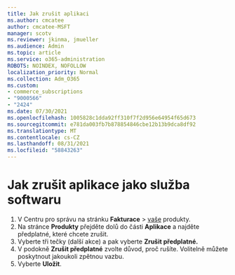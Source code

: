 ```yaml
---
title: Jak zrušit aplikaci
ms.author: cmcatee
author: cmcatee-MSFT
manager: scotv
ms.reviewer: jkinma, jmueller
ms.audience: Admin
ms.topic: article
ms.service: o365-administration
ROBOTS: NOINDEX, NOFOLLOW
localization_priority: Normal
ms.collection: Adm_O365
ms.custom:
- commerce_subscriptions
- "9000566"
- "2424"
ms.date: 07/30/2021
ms.openlocfilehash: 1005828c1dda92ff310f7f2d956e64954f65d673
ms.sourcegitcommit: e781da003fb7b878854846cbe12b13b9dca8df92
ms.translationtype: MT
ms.contentlocale: cs-CZ
ms.lasthandoff: 08/31/2021
ms.locfileid: "58843263"
---
```

# <a name="how-to-cancel-software-as-a-service-apps"></a>Jak zrušit aplikace jako služba softwaru

1. V Centru pro správu na stránku **Fakturace**  >  [vaše](https://go.microsoft.com/fwlink/p/?linkid=842054) produkty.
2. Na stránce **Produkty** přejděte dolů do části **Aplikace** a najděte předplatné, které chcete zrušit. 
3. Vyberte tři tečky (další akce) a pak vyberte **Zrušit předplatné.**
4. V podokně **Zrušit předplatné** zvolte důvod, proč rušíte. Volitelně můžete poskytnout jakoukoli zpětnou vazbu.
5. Vyberte **Uložit**.